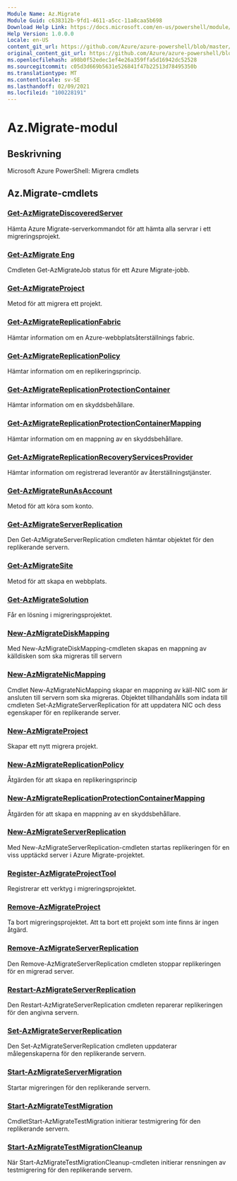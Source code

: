 ```yaml
---
Module Name: Az.Migrate
Module Guid: c638312b-9fd1-4611-a5cc-11a8caa5b698
Download Help Link: https://docs.microsoft.com/en-us/powershell/module/az.migrate
Help Version: 1.0.0.0
Locale: en-US
content_git_url: https://github.com/Azure/azure-powershell/blob/master/src/Migrate/help/Az.Migrate.md
original_content_git_url: https://github.com/Azure/azure-powershell/blob/master/src/Migrate/help/Az.Migrate.md
ms.openlocfilehash: a98b0f52edec1ef4e26a359ffa5d16942dc52528
ms.sourcegitcommit: c05d3d669b5631e526841f47b22513d78495350b
ms.translationtype: MT
ms.contentlocale: sv-SE
ms.lasthandoff: 02/09/2021
ms.locfileid: "100228191"
---
```

# Az.Migrate-modul
## Beskrivning
Microsoft Azure PowerShell: Migrera cmdlets

## Az.Migrate-cmdlets
### [Get-AzMigrateDiscoveredServer](Get-AzMigrateDiscoveredServer.md)
Hämta Azure Migrate-serverkommandot för att hämta alla servrar i ett migreringsprojekt.

### [Get-AzMigrate Eng](Get-AzMigrateJob.md)
Cmdleten Get-AzMigrateJob status för ett Azure Migrate-jobb.

### [Get-AzMigrateProject](Get-AzMigrateProject.md)
Metod för att migrera ett projekt.

### [Get-AzMigrateReplicationFabric](Get-AzMigrateReplicationFabric.md)
Hämtar information om en Azure-webbplatsåterställnings fabric.

### [Get-AzMigrateReplicationPolicy](Get-AzMigrateReplicationPolicy.md)
Hämtar information om en replikeringsprincip.

### [Get-AzMigrateReplicationProtectionContainer](Get-AzMigrateReplicationProtectionContainer.md)
Hämtar information om en skyddsbehållare.

### [Get-AzMigrateReplicationProtectionContainerMapping](Get-AzMigrateReplicationProtectionContainerMapping.md)
Hämtar information om en mappning av en skyddsbehållare.

### [Get-AzMigrateReplicationRecoveryServicesProvider](Get-AzMigrateReplicationRecoveryServicesProvider.md)
Hämtar information om registrerad leverantör av återställningstjänster.

### [Get-AzMigrateRunAsAccount](Get-AzMigrateRunAsAccount.md)
Metod för att köra som konto.

### [Get-AzMigrateServerReplication](Get-AzMigrateServerReplication.md)
Den Get-AzMigrateServerReplication cmdleten hämtar objektet för den replikerande servern.

### [Get-AzMigrateSite](Get-AzMigrateSite.md)
Metod för att skapa en webbplats.

### [Get-AzMigrateSolution](Get-AzMigrateSolution.md)
Får en lösning i migreringsprojektet.

### [New-AzMigrateDiskMapping](New-AzMigrateDiskMapping.md)
Med New-AzMigrateDiskMapping-cmdleten skapas en mappning av källdisken som ska migreras till servern

### [New-AzMigrateNicMapping](New-AzMigrateNicMapping.md)
Cmdlet New-AzMigrateNicMapping skapar en mappning av käll-NIC som är ansluten till servern som ska migreras.
Objektet tillhandahålls som indata till cmdleten Set-AzMigrateServerReplication för att uppdatera NIC och dess egenskaper för en replikerande server.

### [New-AzMigrateProject](New-AzMigrateProject.md)
Skapar ett nytt migrera projekt.

### [New-AzMigrateReplicationPolicy](New-AzMigrateReplicationPolicy.md)
Åtgärden för att skapa en replikeringsprincip

### [New-AzMigrateReplicationProtectionContainerMapping](New-AzMigrateReplicationProtectionContainerMapping.md)
Åtgärden för att skapa en mappning av en skyddsbehållare.

### [New-AzMigrateServerReplication](New-AzMigrateServerReplication.md)
Med New-AzMigrateServerReplication-cmdleten startas replikeringen för en viss upptäckd server i Azure Migrate-projektet.

### [Register-AzMigrateProjectTool](Register-AzMigrateProjectTool.md)
Registrerar ett verktyg i migreringsprojektet.

### [Remove-AzMigrateProject](Remove-AzMigrateProject.md)
Ta bort migreringsprojektet.
Att ta bort ett projekt som inte finns är ingen åtgärd.

### [Remove-AzMigrateServerReplication](Remove-AzMigrateServerReplication.md)
Den Remove-AzMigrateServerReplication cmdleten stoppar replikeringen för en migrerad server.

### [Restart-AzMigrateServerReplication](Restart-AzMigrateServerReplication.md)
Den Restart-AzMigrateServerReplication cmdleten reparerar replikeringen för den angivna servern.

### [Set-AzMigrateServerReplication](Set-AzMigrateServerReplication.md)
Den Set-AzMigrateServerReplication cmdleten uppdaterar målegenskaperna för den replikerande servern.

### [Start-AzMigrateServerMigration](Start-AzMigrateServerMigration.md)
Startar migreringen för den replikerande servern.

### [Start-AzMigrateTestMigration](Start-AzMigrateTestMigration.md)
CmdletStart-AzMigrateTestMigration initierar testmigrering för den replikerande servern.

### [Start-AzMigrateTestMigrationCleanup](Start-AzMigrateTestMigrationCleanup.md)
När Start-AzMigrateTestMigrationCleanup-cmdleten initierar rensningen av testmigrering för den replikerande servern.

